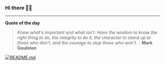 ### Hi there 👋🏻


---

**Quote of the day**

> *Know what's important and what isn't. Have the wisdom to know the right thing to do, the integrity to do it, the character to stand up to those who don't, and the courage to stop those who won't.* - **Mark Goulston** 

[![README.md](https://github.com/marcolovazzano/marcolovazzano/actions/workflows/readme.yml/badge.svg?branch=main)](https://github.com/marcolovazzano/marcolovazzano/actions/workflows/readme.yml)
